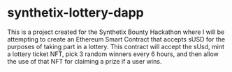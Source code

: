 # synthetix-lottery-dapp

This is a project created for the Synthetix Bounty Hackathon where I will be attempting to create an Ethereum Smart Contract that accepts sUSD for the purposes of taking part in a lottery. This contract will accept the sUsd, mint a lottery ticket NFT, pick 3 random winners every 6 hours, and then allow the use of that NFT for claiming a prize if a user wins.
